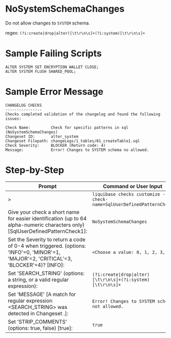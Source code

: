 # NoSystemSchemaChanges

Do not allow changes to `SYSTEM` schema. 

regex: `(?i:create|drop|alter)[\t\r\n\s]+(?i:system)[\t\r\n\s]+`

# Sample Failing Scripts
```
ALTER SYSTEM SET ENCRYPTION WALLET CLOSE;
ALTER SYSTEM FLUSH SHARED_POOL;
```

# Sample Error Message
```
CHANGELOG CHECKS
----------------
Checks completed validation of the changelog and found the following issues:

Check Name:         Check for specific patterns in sql (NoSystemSchemaChanges)
Changeset ID:       alter_system
Changeset Filepath: changeLogs/1_tables/01_createTable1.sql
Check Severity:     BLOCKER (Return code: 4)
Message:            Error! Changes to SYSTEM schema no allowed.
```

# Step-by-Step
| Prompt | Command or User Input |
| ------ | ----------------------|
| > | `liquibase checks customize --check-name=SqlUserDefinedPatternCheck` |
| Give your check a short name for easier identification (up to 64 alpha-numeric characters only) [SqlUserDefinedPatternCheck1]: | `NoSystemSchemaChanges` |
| Set the Severity to return a code of 0-4 when triggered. (options: 'INFO'=0, 'MINOR'=1, 'MAJOR'=2, 'CRITICAL'=3, 'BLOCKER'=4)? [INFO]: | `<Choose a value: 0, 1, 2, 3, 4>` |
| Set 'SEARCH_STRING' (options: a string, or a valid regular expression): | `(?i:create\|drop\|alter)[\t\r\n\s]+(?i:system)[\t\r\n\s]+` |
| Set 'MESSAGE' [A match for regular expression <SEARCH_STRING> was detected in Changeset <CHANGESET>.]: | `Error! Changes to SYSTEM schema not allowed.` |
| Set 'STRIP_COMMENTS' (options: true, false) [true]: | `true` |
